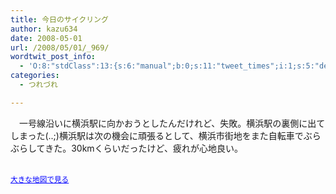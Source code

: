 ```yaml
---
title: 今日のサイクリング
author: kazu634
date: 2008-05-01
url: /2008/05/01/_969/
wordtwit_post_info:
  - 'O:8:"stdClass":13:{s:6:"manual";b:0;s:11:"tweet_times";i:1;s:5:"delay";i:0;s:7:"enabled";i:1;s:10:"separation";s:2:"60";s:7:"version";s:3:"3.7";s:14:"tweet_template";b:0;s:6:"status";i:2;s:6:"result";a:0:{}s:13:"tweet_counter";i:2;s:13:"tweet_log_ids";a:1:{i:0;i:3959;}s:9:"hash_tags";a:0:{}s:8:"accounts";a:1:{i:0;s:7:"kazu634";}}'
categories:
  - つれづれ

---
```

<div class="section">
<p>
    　一号線沿いに横浜駅に向かおうとしたんだけれど、失敗。横浜駅の裏側に出てしまった(..;)横浜駅は次の機会に頑張るとして、横浜市街地をまた自転車でぶらぶらしてきた。30kmくらいだったけど、疲れが心地良い。
</p>
  
<p>
<center>
</center>
</p>
  
<p>
<br /><small><a href="http://maps.google.co.jp/maps?f=q&#38;hl=ja&#38;geocode=&#38;q=http:%2F%2Froute.alpslab.jp%2Fget.rb%3Fid%3D7712b56a11f594319eeead5a7c08090c%26type%3Dkml&#38;ie=UTF8&#38;ll=35.426879,139.591456&#38;spn=0.065112,0.11318&#38;source=embed" onclick="__gaTracker('send', 'event', 'outbound-article', 'http://maps.google.co.jp/maps?f=q&#038;hl=ja&#038;geocode=&#038;q=http:%2F%2Froute.alpslab.jp%2Fget.rb%3Fid%3D7712b56a11f594319eeead5a7c08090c%26type%3Dkml&#038;ie=UTF8&#038;ll=35.426879,139.591456&#038;spn=0.065112,0.11318&#038;source=embed', '大きな地図で見る');" style="color:#0000FF;text-align:left">大きな地図で見る</a></small>
</p></p>
</div>